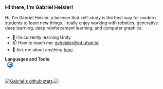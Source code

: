 ### Hi there, I'm Gabriel Heisler!

Hi, I'm Gabriel Heisler, a believer that self-study is the best way for modern students to learn new things. I really enjoy working with robotics, generative deep learning, deep reinforcement learning, and computer graphics.

- 🌱 I’m currently learning Unity
- 📫 How to reach me: gvheisler@inf.ufsm.br
- 💬 Ask me about anything [here](https://github.com/GabrielHeisler/gabrielheisler/issues)

<!-- - 👯 I’m looking to collaborate on ... -->
<!-- - 🤔 I’m looking for help with ... -->
<!-- - 😄 Pronouns: ... -->
<!-- - ⚡ Fun fact: ... -->

**Languages and Tools:**  
<code>
<img height="20" src="imgs/cpp.png" alt="C++">
</code> 

</br>

<a href="https://github.com/anuraghazra/github-readme-stats">
  <img align="center" src="https://github-readme-stats.vercel.app/api?username=GabrielHeisler&show_icons=true&include_all_commits=true&theme=algolia" alt="Gabriel's github stats" />
</a>
<a href="https://github.com/anuraghazra/github-readme-stats">
  <img align="center" src="https://github-readme-stats.vercel.app/api/top-langs/?username=GabrielHeisler&layout=compact&theme=algolia" />
</a>
